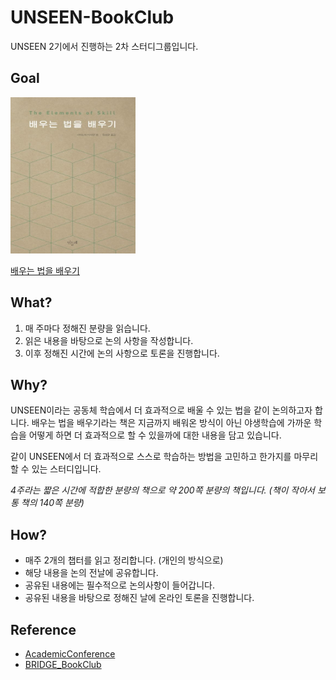 # UNSEEN-BookClub

UNSEEN 2기에서 진행하는 2차 스터디그룹입니다.

## Goal

<img src="src/image.png" width="200" height="250"/>

[배우는 법을 배우기](https://product.kyobobook.co.kr/detail/S000001402652)

## What?

1. 매 주마다 정해진 분량을 읽습니다.
2. 읽은 내용을 바탕으로 논의 사항을 작성합니다.
3. 이후 정해진 시간에 논의 사항으로 토론을 진행합니다.

## Why?

UNSEEN이라는 공동체 학습에서 더 효과적으로 배울 수 있는 법을 같이 논의하고자 합니다. 배우는 법을 배우기라는 책은 지금까지 배워온 방식이 아닌 야생학습에 가까운 학습을 어떻게 하면 더 효과적으로 할 수 있을까에 대한 내용을 담고 있습니다.

같이 UNSEEN에서 더 효과적으로 스스로 학습하는 방법을 고민하고 한가지를 마무리 할 수 있는 스터디입니다.

*4주라는 짧은 시간에 적합한 분량의 책으로 약 200쪽 분량의 책입니다. (책이 작아서 보통 책의 140쪽 분량)*

## How?

- 매주 2개의 챕터를 읽고 정리합니다. (개인의 방식으로)
- 해당 내용을 논의 전날에 공유합니다.
- 공유된 내용에는 필수적으로 논의사항이 들어갑니다.
- 공유된 내용을 바탕으로 정해진 날에 온라인 토론을 진행합니다.

## Reference

- [AcademicConference](https://github.com/ThinkAboutSoftware/AcademicConference)
- [BRIDGE_BookClub](https://github.com/BRIDGE-DEV/BRIDGE_BookClub)
